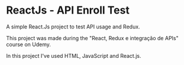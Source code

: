 # ReactJs - API Enroll Test
A simple React.Js project to test API usage and Redux. 

This project was made during the "React, Redux e integração de APIs" course on Udemy.

In this project I've used HTML, JavaScript and React.js.
